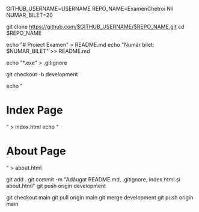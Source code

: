 GITHUB_USERNAME=USERNAME
REPO_NAME=ExamenChetroi Nil
NUMAR_BILET=20

git clone https://github.com/$GITHUB_USERNAME/$REPO_NAME.git
cd $REPO_NAME

echo "# Proiect Examen" > README.md
echo "Număr bilet: $NUMAR_BILET" >> README.md

echo "*.exe" > .gitignore

git checkout -b development

echo "<!DOCTYPE html><html><head><title>Index</title></head><body><h1>Index Page</h1></body></html>" > index.html
echo "<!DOCTYPE html><html><head><title>About</title></head><body><h1>About Page</h1></body></html>" > about.html

git add .
git commit -m "Adăugat README.md, .gitignore, index.html și about.html"
git push origin development

git checkout main
git pull origin main
git merge development
git push origin main
